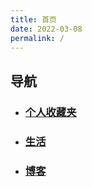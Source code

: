 ```yaml
---
title: 首页
date: 2022-03-08
permalink: /
---
```


## 导航

- ### [**个人收藏夹**](https://linshanzeng.github.io/)

- ### [**生活**](https://linshanzeng.github.io/life/)

- ### [**博客**](https://linshanzeng.github.io/blog/)
